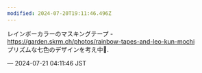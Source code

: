 ```yaml
---
modified: 2024-07-20T19:11:46.496Z
---
```


<p>レインボーカラーのマスキングテープ - <a href="https://garden.skrm.ch/photos/rainbow-tapes-and-leo-kun-mochi" target="_blank" rel="nofollow noopener noreferrer" translate="no"><span class="invisible">https://</span><span class="ellipsis">garden.skrm.ch/photos/rainbow-</span><span class="invisible">tapes-and-leo-kun-mochi</span></a><br />プリズムな七色のデザインを考え中🌈.</p>

&mdash; 2024-07-21 04:11:46 JST

<!-- Original URL: https://mastodon.social/@sakuramochi0/112820401372832290-->
